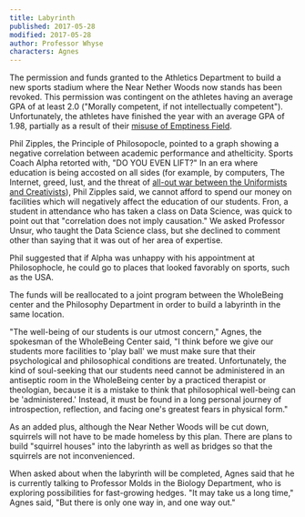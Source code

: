 ```yaml
---
title: Labyrinth
published: 2017-05-28
modified: 2017-05-28
author: Professor Whyse
characters: Agnes
---
```


The permission and funds granted to the Athletics Department to build a new sports stadium where the Near Nether Woods now stands has been revoked. This permission was contingent on the athletes having an average GPA of at least 2.0 ("Morally competent, if not intellectually competent"). Unfortunately, the athletes have finished the year with an average GPA of 1.98, partially as a result of their [misuse of Emptiness Field](when-life-gives-you-snow.html#fn4).

<!--more-->
 
Phil Zipples, the Principle of Philosopocle, pointed to a graph showing a negative correlation between academic performance and athelticity. Sports Coach Alpha retorted with, "DO YOU EVEN LIFT?" In an era where education is being accosted on all sides (for example, by computers, The Internet, greed, lust, and the threat of [all-out war between the Uniformists and Creativists](showdown.html)), Phil Zipples said, we cannot afford to spend our money on facilities which will negatively affect the education of our students. Fron, a student in attendance who has taken a class on Data Science, was quick to point out that "correlation does not imply causation." We asked Professor Unsur, who taught the Data Science class, but she declined to comment other than saying that it was out of her area of expertise.
 
Phil suggested that if Alpha was unhappy with his appointment at Philosophocle, he could go to places that looked favorably on sports, such as the USA.
 
The funds will be reallocated to a joint program between the WholeBeing center and the Philosophy Department in order to build a labyrinth in the same location. 

"The well-being of our students is our utmost concern," Agnes, the spokesman of the WholeBeing Center said, "I think before we give our students more facilities to 'play ball' we must make sure that their psychological and philosophical conditions are treated. Unfortunately, the kind of soul-seeking that our students need cannot be administered in an antiseptic room in the WholeBeing center by a practiced therapist or theologian, because it is a mistake to think that philosophical well-being can be 'administered.' Instead, it must be found in a long personal journey of introspection, reflection, and facing one's greatest fears in physical form." 
 
As an added plus, although the Near Nether Woods will be cut down, squirrels will not have to be made homeless by this plan. There are plans to build "squirrel houses" into the labyrinth as well as bridges so that the squirrels are not inconvenienced.
 
When asked about when the labyrinth will be completed, Agnes said that he is currently talking to Professor Molds in the Biology Department, who is exploring possibilities for fast-growing hedges. "It may take us a long time," Agnes said, "But there is only one way in, and one way out."
